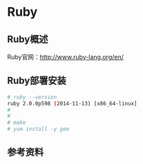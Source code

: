 # Ruby

## Ruby概述
Ruby官网：http://www.ruby-lang.org/en/

## Ruby部署安装
``` bash
# ruby --version
ruby 2.0.0p598 (2014-11-13) [x86_64-linux]
#
# 
# make
# yum install -y gem
```
## 参考资料
